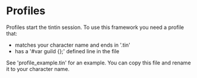 # Profiles
Profiles start the tintin session.  To use this framework you need a profile that:
- matches your character name and ends in '.tin'
- has a '#var guild {<your guild here>};' defined line in the file

See 'profile_example.tin' for an example.  You can copy this file and rename it to your character name.
